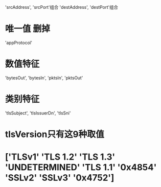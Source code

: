 'srcAddress', 'srcPort'组合
'destAddress', 'destPort'组合


# 唯一值 删掉
'appProtocol'

# 数值特征
'bytesOut', 'bytesIn', 'pktsIn', 'pktsOut'

# 类别特征
'tlsSubject', 'tlsIssuerDn', 'tlsSni'

# tlsVersion只有这9种取值
# ['TLSv1' 'TLS 1.2' 'TLS 1.3' 'UNDETERMINED' 'TLS 1.1' '0x4854' 'SSLv2' 'SSLv3' '0x4752']

